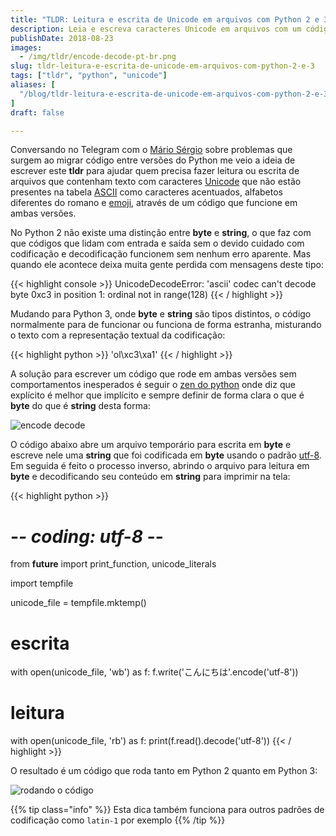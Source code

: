 ```yaml
---
title: "TLDR: Leitura e escrita de Unicode em arquivos com Python 2 e 3"
description: Leia e escreva caracteres Unicode em arquivos com um código que roda tanto em Python 2 quanto em Python 3
publishDate: 2018-08-23
images:
  - /img/tldr/encode-decode-pt-br.png
slug: tldr-leitura-e-escrita-de-unicode-em-arquivos-com-python-2-e-3
tags: ["tldr", "python", "unicode"]
aliases: [
  "/blog/tldr-leitura-e-escrita-de-unicode-em-arquivos-com-python-2-e-3"
]
draft: false

---
```


Conversando no Telegram com o [Mário Sérgio](https://twitter.com/queirozMario21) sobre problemas que surgem ao migrar código entre versões do Python me veio a ideia de escrever este **tldr** para ajudar quem precisa fazer leitura ou escrita de arquivos que contenham texto com caracteres [Unicode](https://pt.wikipedia.org/wiki/Unicode) que não estão presentes na tabela [ASCII](https://pt.wikipedia.org/wiki/ASCII) como caracteres acentuados, alfabetos diferentes do romano e [emoji](https://pt.wikipedia.org/wiki/Emoji), através de um código que funcione em ambas versões.

No Python 2 não existe uma distinção entre **byte** e **string**, o que faz com que códigos que lidam com entrada e saída sem o devido cuidado com codificação e decodificação funcionem sem nenhum erro aparente. Mas quando ele acontece deixa muita gente perdida com mensagens deste tipo:

{{< highlight console >}}
UnicodeDecodeError: 'ascii' codec can't decode byte 0xc3 in position 1: ordinal not in range(128)
{{< / highlight >}}

Mudando para Python 3, onde **byte** e **string** são tipos distintos, o código normalmente para de funcionar ou funciona de forma estranha, misturando o texto com a representação textual da codificação:

{{< highlight python >}}
'ol\xc3\xa1'
{{< / highlight >}}

A solução para escrever um código que rode em ambas versões sem comportamentos inesperados é seguir o [zen do python](https://www.python.org/dev/peps/pep-0020/) onde diz que explícito é melhor que implícito e sempre definir de forma clara o que é **byte** do que é **string** desta forma:

![encode decode](/img/tldr/encode-decode-pt-br.png)

O código abaixo abre um arquivo temporário para escrita em **byte** e escreve nele uma **string** que foi codificada em **byte** usando o padrão [utf-8](https://pt.wikipedia.org/wiki/UTF-8). Em seguida é feito o processo inverso, abrindo o arquivo para leitura em **byte** e decodificando seu conteúdo em **string** para imprimir na tela:

{{< highlight python >}}
# -*- coding: utf-8 -*-

from __future__ import print_function, unicode_literals

import tempfile

unicode_file = tempfile.mktemp()

# escrita
with open(unicode_file, 'wb') as f:
    f.write('こんにちは'.encode('utf-8'))

# leitura
with open(unicode_file, 'rb') as f:
    print(f.read().decode('utf-8'))
{{< / highlight >}}

O resultado é um código que roda tanto em Python 2 quanto em Python 3:

![rodando o código](/img/tldr/unicode-file.png)

{{% tip class="info" %}}
Esta dica também funciona para outros padrões de codificação como `latin-1` por exemplo
{{% /tip %}}
